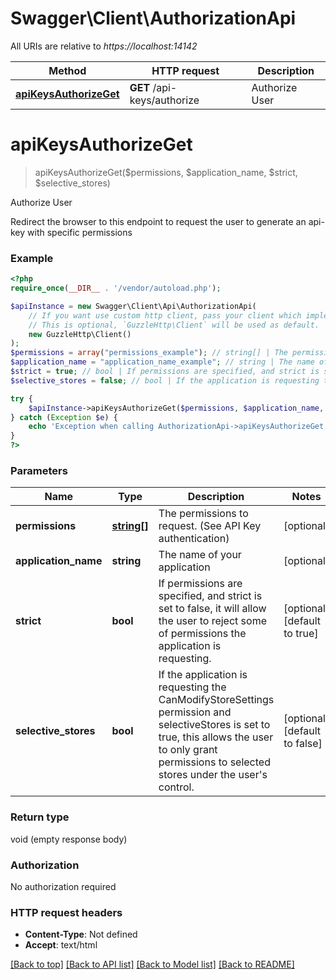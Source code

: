 # Swagger\Client\AuthorizationApi

All URIs are relative to *https://localhost:14142*

Method | HTTP request | Description
------------- | ------------- | -------------
[**apiKeysAuthorizeGet**](AuthorizationApi.md#apikeysauthorizeget) | **GET** /api-keys/authorize | Authorize User

# **apiKeysAuthorizeGet**
> apiKeysAuthorizeGet($permissions, $application_name, $strict, $selective_stores)

Authorize User

Redirect the browser to this endpoint to request the user to generate an api-key with specific permissions

### Example
```php
<?php
require_once(__DIR__ . '/vendor/autoload.php');

$apiInstance = new Swagger\Client\Api\AuthorizationApi(
    // If you want use custom http client, pass your client which implements `GuzzleHttp\ClientInterface`.
    // This is optional, `GuzzleHttp\Client` will be used as default.
    new GuzzleHttp\Client()
);
$permissions = array("permissions_example"); // string[] | The permissions to request. (See API Key authentication)
$application_name = "application_name_example"; // string | The name of your application
$strict = true; // bool | If permissions are specified, and strict is set to false, it will allow the user to reject some of permissions the application is requesting.
$selective_stores = false; // bool | If the application is requesting the CanModifyStoreSettings permission and selectiveStores is set to true, this allows the user to only grant permissions to selected stores under the user's control.

try {
    $apiInstance->apiKeysAuthorizeGet($permissions, $application_name, $strict, $selective_stores);
} catch (Exception $e) {
    echo 'Exception when calling AuthorizationApi->apiKeysAuthorizeGet: ', $e->getMessage(), PHP_EOL;
}
?>
```

### Parameters

Name | Type | Description  | Notes
------------- | ------------- | ------------- | -------------
 **permissions** | [**string[]**](../Model/string.md)| The permissions to request. (See API Key authentication) | [optional]
 **application_name** | **string**| The name of your application | [optional]
 **strict** | **bool**| If permissions are specified, and strict is set to false, it will allow the user to reject some of permissions the application is requesting. | [optional] [default to true]
 **selective_stores** | **bool**| If the application is requesting the CanModifyStoreSettings permission and selectiveStores is set to true, this allows the user to only grant permissions to selected stores under the user&#x27;s control. | [optional] [default to false]

### Return type

void (empty response body)

### Authorization

No authorization required

### HTTP request headers

 - **Content-Type**: Not defined
 - **Accept**: text/html

[[Back to top]](#) [[Back to API list]](../../README.md#documentation-for-api-endpoints) [[Back to Model list]](../../README.md#documentation-for-models) [[Back to README]](../../README.md)

